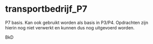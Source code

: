# transportbedrijf_P7
P7 basis.
Kan ook gebruikt worden als basis in P3/P4. Opdrachten zijn hierin nog niet verwerkt en kunnen dus nog uitgevoerd worden.

BkD
